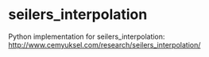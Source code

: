 # seilers_interpolation
Python implementation for seilers_interpolation: http://www.cemyuksel.com/research/seilers_interpolation/
